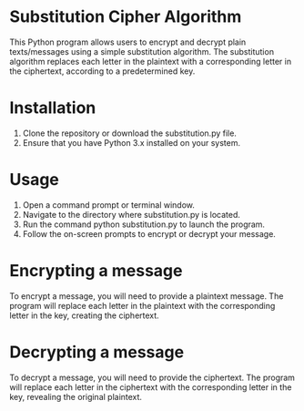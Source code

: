 # Substitution Cipher Algorithm
This Python program allows users to encrypt and decrypt plain texts/messages using a simple substitution algorithm. The substitution algorithm replaces each letter in the plaintext with a corresponding letter in the ciphertext, according to a predetermined key.

# Installation
1. Clone the repository or download the substitution.py file.
2. Ensure that you have Python 3.x installed on your system.

# Usage
1. Open a command prompt or terminal window.
2. Navigate to the directory where substitution.py is located.
3. Run the command python substitution.py to launch the program.
4. Follow the on-screen prompts to encrypt or decrypt your message.

# Encrypting a message
To encrypt a message, you will need to provide a plaintext message. The program will replace each letter in the plaintext with the corresponding letter in the key, creating the ciphertext.

# Decrypting a message
To decrypt a message, you will need to provide the ciphertext. The program will replace each letter in the ciphertext with the corresponding letter in the key, revealing the original plaintext.

